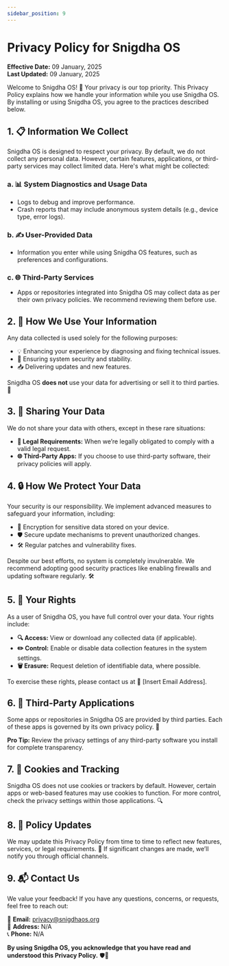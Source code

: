 ```yaml
---
sidebar_position: 9
---
```


# Privacy Policy for Snigdha OS

**Effective Date:** 09 January, 2025  
**Last Updated:** 09 January, 2025

Welcome to Snigdha OS! 🌟 Your privacy is our top priority. This Privacy Policy explains how we handle your information while you use Snigdha OS. By installing or using Snigdha OS, you agree to the practices described below.



## 1. 📋 **Information We Collect**

Snigdha OS is designed to respect your privacy. By default, we do not collect any personal data. However, certain features, applications, or third-party services may collect limited data. Here's what might be collected:

### a. 📊 **System Diagnostics and Usage Data**
- Logs to debug and improve performance.
- Crash reports that may include anonymous system details (e.g., device type, error logs).

### b. ✍️ **User-Provided Data**
- Information you enter while using Snigdha OS features, such as preferences and configurations.

### c. 🌐 **Third-Party Services**
- Apps or repositories integrated into Snigdha OS may collect data as per their own privacy policies. We recommend reviewing them before use.



## 2. 🎯 **How We Use Your Information**

Any data collected is used solely for the following purposes:
- 💡 Enhancing your experience by diagnosing and fixing technical issues.
- 🔐 Ensuring system security and stability.
- 📥 Delivering updates and new features.

Snigdha OS **does not** use your data for advertising or sell it to third parties. 🚫



## 3. 🤝 **Sharing Your Data**

We do not share your data with others, except in these rare situations:
- **📜 Legal Requirements:** When we’re legally obligated to comply with a valid legal request.
- **🌐 Third-Party Apps:** If you choose to use third-party software, their privacy policies will apply.



## 4. 🔒 **How We Protect Your Data**

Your security is our responsibility. We implement advanced measures to safeguard your information, including:
- 🔑 Encryption for sensitive data stored on your device.
- 🛡️ Secure update mechanisms to prevent unauthorized changes.
- 🛠️ Regular patches and vulnerability fixes.

Despite our best efforts, no system is completely invulnerable. We recommend adopting good security practices like enabling firewalls and updating software regularly. 🛠️



## 5. 🙌 **Your Rights**

As a user of Snigdha OS, you have full control over your data. Your rights include:
- **🔍 Access:** View or download any collected data (if applicable).  
- **✏️ Control:** Enable or disable data collection features in the system settings.  
- **🗑️ Erasure:** Request deletion of identifiable data, where possible.

To exercise these rights, please contact us at 📧 [Insert Email Address].



## 6. 🧩 **Third-Party Applications**

Some apps or repositories in Snigdha OS are provided by third parties. Each of these apps is governed by its own privacy policy. 📝

**Pro Tip:** Review the privacy settings of any third-party software you install for complete transparency.



## 7. 🍪 **Cookies and Tracking**

Snigdha OS does not use cookies or trackers by default. However, certain apps or web-based features may use cookies to function. For more control, check the privacy settings within those applications. 🔍



## 8. 🔄 **Policy Updates**

We may update this Privacy Policy from time to time to reflect new features, services, or legal requirements. 📢 If significant changes are made, we’ll notify you through official channels.



## 9. 📬 **Contact Us**

We value your feedback! If you have any questions, concerns, or requests, feel free to reach out:  

📧 **Email:** privacy@snigdhaos.org  
📍 **Address:** N/A  
📞 **Phone:** N/A



**By using Snigdha OS, you acknowledge that you have read and understood this Privacy Policy.** 🛡️💙